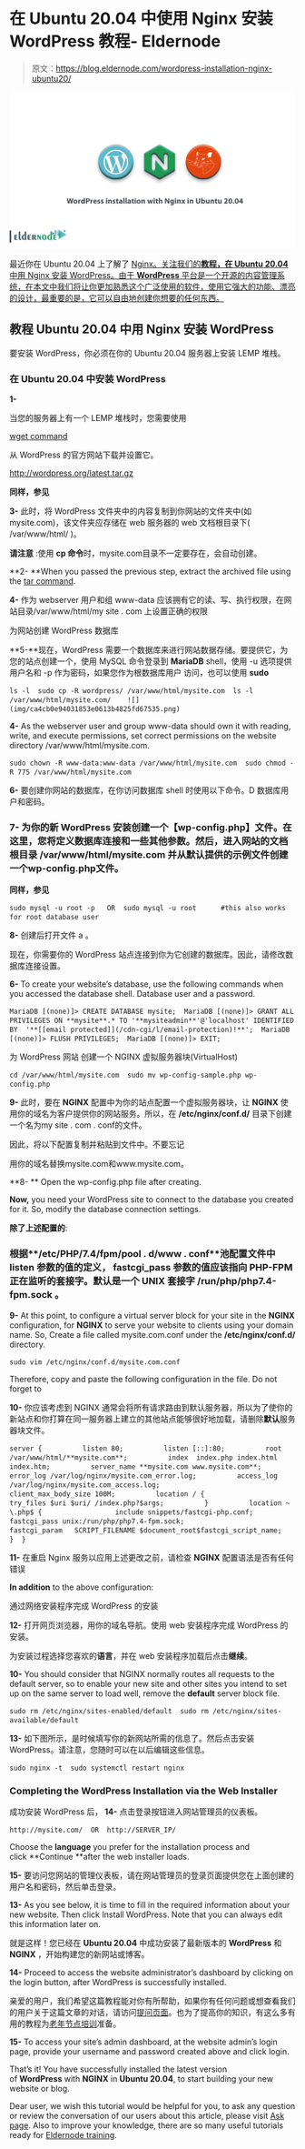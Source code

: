 # 在 Ubuntu 20.04 中使用 Nginx 安装 WordPress 教程- Eldernode

> 原文：<https://blog.eldernode.com/wordpress-installation-nginx-ubuntu20/>

![Tutorial WordPress installation with Nginx in Ubuntu 20.04](img/109785d6af9469aa0bb511fbf81c3bca.png)

最近你在 Ubuntu 20.04 上了解了 [Nginx。关注我们的**教程，在 Ubuntu 20.04** 中用 Nginx 安装 WordPress。由于 **WordPress** 平台是一个开源的内容管理系统，在本文中我们将让你更加熟悉这个广泛使用的软件，使用它强大的功能、漂亮的设计，最重要的是，它可以自由地创建你想要的任何东西。](https://eldernode.com/install-nginx-on-ubuntu-20-04-lts/)

## 教程 Ubuntu 20.04 中用 Nginx 安装 WordPress

要安装 WordPress，你必须在你的 Ubuntu 20.04 服务器上安装 LEMP 堆栈。

### 在 Ubuntu 20.04 中安装 WordPress

**1-**

当您的服务器上有一个 LEMP 堆栈时，您需要使用

[wget command](https://linuxize.com/post/wget-command-examples/)

从 WordPress 的官方网站下载并设置它。

http://wordpress.org/latest.tar.gz

**同样，参见**

**3-** 此时，将 WordPress 文件夹中的内容复制到你网站的文件夹中(如mysite.com)，该文件夹应存储在 web 服务器的 web 文档根目录下( /var/www/html/ )。

**请注意** :使用 **cp 命令**时，mysite.com目录不一定要存在，会自动创建。

**2- **When you passed the previous step, extract the archived file using the [tar command](https://eldernode.com/using-tar-command-on-linux/).

**4-** 作为 webserver 用户和组 www-data 应该拥有它的读、写、执行权限，在网站目录/var/www/html/my site . com 上设置正确的权限

为网站创建 WordPress 数据库

**5-**现在，WordPress 需要一个数据库来进行网站数据存储。要提供它，为您的站点创建一个，使用 MySQL 命令登录到 **MariaDB** shell，使用 -u 选项提供用户名和 -p 作为密码，如果您作为根数据库用户 访问，也可以使用 **sudo**

```
ls -l  sudo cp -R wordpress/ /var/www/html/mysite.com  ls -l /var/www/html/mysite.com/    ![](img/ca4cb0e94031853e0613b4825fd67535.png)
```

**4-** As the webserver user and group www-data should own it with reading, write, and execute permissions, set correct permissions on the website directory /var/www/html/mysite.com.

```
sudo chown -R www-data:www-data /var/www/html/mysite.com  sudo chmod -R 775 /var/www/html/mysite.com
```

**6-** 要创建你网站的数据库，在你访问数据库 shell 时使用以下命令。D 数据库用户和密码。

### **7-** 为你的新 WordPress 安装创建一个【wp-config.php】文件。在这里，您将定义数据库连接和一些其他参数。然后，进入网站的文档根目录 /var/www/html/mysite.com 并从默认提供的示例文件创建一个wp-config.php文件。

**同样，参见**

```
sudo mysql -u root -p   OR  sudo mysql -u root		#this also works for root database user 
```

**8-** 创建后打开文件 a 。

现在，你需要你的 WordPress 站点连接到你为它创建的数据库。因此，请修改数据库连接设置。

**6-** To create your website’s database, use the following commands when you accessed the database shell. Database user and a password.

```
MariaDB [(none)]> CREATE DATABASE mysite;  MariaDB [(none)]> GRANT ALL PRIVILEGES ON **mysite**.* TO '**mysiteadmin**'@'localhost' IDENTIFIED BY  '**[[email protected]](/cdn-cgi/l/email-protection)!**';  MariaDB [(none)]> FLUSH PRIVILEGES;  MariaDB [(none)]> EXIT;
```

为 WordPress 网站 创建一个 NGINX 虚拟服务器块(VirtualHost)

```
cd /var/www/html/mysite.com  sudo mv wp-config-sample.php wp-config.php
```

**9-** 此时，要在 **NGINX** 配置中为你的站点配置一个虚拟服务器块，让 **NGINX** 使用你的域名为客户提供你的网站服务。所以，在 **/etc/nginx/conf.d/** 目录下创建一个名为my site . com . conf的文件。

因此，将以下配置复制并粘贴到文件中。不要忘记

用你的域名替换mysite.com和www.mysite.com。

**8- ** Open the wp-config.php file after creating.

**Now,** you need your WordPress site to connect to the database you created for it. So, modify the database connection settings.

**除了上述配置的**:

### 根据**/etc/PHP/7.4/fpm/pool . d/www . conf**池配置文件中 listen 参数的值的定义， fastcgi_pass 参数的值应该指向 **PHP-FPM** 正在监听的套接字。默认是一个 UNIX 套接字 **/run/php/php7.4-fpm.sock** 。

**9-** At this point, to configure a virtual server block for your site in the **NGINX** configuration, for **NGINX** to serve your website to clients using your domain name. So, Create a file called mysite.com.conf under the **/etc/nginx/conf.d/** directory.

```
sudo vim /etc/nginx/conf.d/mysite.com.conf
```

Therefore, copy and paste the following configuration in the file. Do not forget to

**10-** 你应该考虑到 NGINX 通常会将所有请求路由到默认服务器，所以为了使你的新站点和你打算在同一服务器上建立的其他站点能够很好地加载，请删除**默认**服务器块文件。

```
server {          listen 80;          listen [::]:80;          root /var/www/html/**mysite.com**;          index  index.php index.html index.htm;          server_name **mysite.com www.mysite.com**;            error_log /var/log/nginx/mysite.com_error.log;          access_log /var/log/nginx/mysite.com_access.log;                    client_max_body_size 100M;          location / {                  try_files $uri $uri/ /index.php?$args;          }          location ~ \.php$ {                  include snippets/fastcgi-php.conf;                  fastcgi_pass unix:/run/php/php7.4-fpm.sock;                  fastcgi_param   SCRIPT_FILENAME $document_root$fastcgi_script_name;          }  }
```

**11-** 在重启 Nginx 服务以应用上述更改之前，请检查 **NGINX** 配置语法是否有任何错误

**In addition** to the above configuration:

通过网络安装程序完成 WordPress 的安装

**12-** 打开网页浏览器，用你的域名导航。使用 web 安装程序完成 WordPress 的安装。

为安装过程选择您喜欢的**语言**，并在 web 安装程序加载后点击**继续**。

**10-** You should consider that NGINX normally routes all requests to the default server, so to enable your new site and other sites you intend to set up on the same server to load well, remove the **default** server block file.

```
sudo rm /etc/nginx/sites-enabled/default  sudo rm /etc/nginx/sites-available/default
```

**13-** 如下图所示，是时候填写你的新网站所需的信息了。然后点击安装 WordPress。请注意，您随时可以在以后编辑这些信息。

```
sudo nginx -t  sudo systemctl restart nginx 
```

### Completing the WordPress Installation via the Web Installer

成功安装 WordPress 后， **14-** 点击登录按钮进入网站管理员的仪表板。

```
http://mysite.com/  OR  http://SERVER_IP/
```

Choose the **language** you prefer for the installation process and click **Continue **after the web installer loads.

**15-** 要访问您网站的管理仪表板，请在网站管理员的登录页面提供您在上面创建的用户名和密码，然后单击登录。

**13-** As you see below, it is time to fill in the required information about your new website. Then click Install WordPress. Note that you can always edit this information later on.

就是这样！您已经在 **Ubuntu 20.04** 中成功安装了最新版本的 **WordPress** 和 **NGINX** ，开始构建您的新网站或博客。

**14-** Proceed to access the website administrator’s dashboard by clicking on the login button, after WordPress is successfully installed.

亲爱的用户，我们希望这篇教程能对你有所帮助，如果你有任何问题或想查看我们的用户关于这篇文章的对话，请访问[提问页面](https://eldernode.com/ask)。也为了提高你的知识，有这么多有用的教程为[老年节点培训](https://eldernode.com/blog/)准备。

**15-** To access your site’s admin dashboard, at the website admin’s login page, provide your username and password created above and click login.

That’s it! You have successfully installed the latest version of **WordPress** with **NGINX** in **Ubuntu 20.04**, to start building your new website or blog.

Dear user, we wish this tutorial would be helpful for you, to ask any question or review the conversation of our users about this article, please visit [Ask page](https://eldernode.com/ask). Also to improve your knowledge, there are so many useful tutorials ready for [Eldernode training](https://eldernode.com/blog/).
